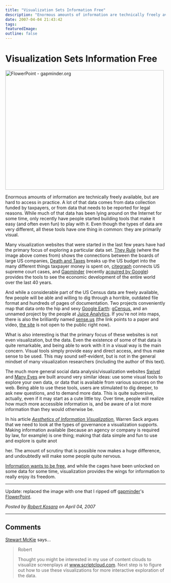 ```yaml
---
title: "Visualization Sets Information Free"
description: "Enormous amounts of information are technically freely available, but are hard to access in practice. A lot of that data comes from data collection funded by taxpayers, or from data that needs to be reported for legal reasons. While much of that data has been lying around on the Internet for some time, only recently have people started building tools that make it easy (and often even fun) to play with it. Even though the types of data are very different, all these tools have one thing in common: they are primarily visual."
date: 2007-04-04 21:43:42
tags: 
featuredImage:
outline: false
---
```


# Visualization Sets Information Free

<a href="/blog/visualization-sets-information-free.html"><img title="FlowerPoint - gapminder.org" src="http://eagereyes.org/media/attachments/flowerpoint6.gif" alt="FlowerPoint - gapminder.org" width="498" height="376" border="0" /></a>

Enormous amounts of information are technically freely available, but are hard to access in practice. A lot of that data comes from data collection funded by taxpayers, or from data that needs to be reported for legal reasons. While much of that data has been lying around on the Internet for some time, only recently have people started building tools that make it easy (and often even fun) to play with it. Even though the types of data are very different, all these tools have one thing in common: they are primarily visual.

Many visualization websites that were started in the last few years have had the primary focus of exploring a particular data set. <a href="http://theyrule.net/">They Rule</a> (where the image above comes from) shows the connections between the boards of large US companies, <a href="http://thebudgetgraph.com/">Death and Taxes</a> breaks up the US budget into the many different things taxpayer money is spent on, <a href="http://www.citegraph.com/">citegraph</a> connects US supreme court cases, and <a href="http://gapminder.org/">Gapminder</a> (recently <a href="http://tools.google.com/gapminder/">acquired by Google</a>) provides the tools to see the economic development of the entire world over the last 40 years.

And while a considerable part of the US Census data are freely available, few people will be able and willing to dig through a horrible, outdated file format and hundreds of pages of documentation. Two projects conveniently map that data onto the hip and sexy <a href="http://earth.google.com/">Google Earth</a>: <a href="http://gecensus.stanford.edu/gcensus/">gCensus</a>, and an unnamed project by the people at <a href="http://www.juiceanalytics.com/weblog/?p=119">Juice Analytics</a>. If you're not into maps, there is also the brilliantly named <a href="http://vis.berkeley.edu/papers/sense.us/">sense.us</a> (the link points to a paper and video, <a href="http://sense.us/">the site</a> is not open to the public right now).

What is also interesting is that the primary focus of these websites is not even visualization, but the data. Even the existence of some of that data is quite remarkable, and being able to work with it in a visual way is the main concern. Visual tools simply provide easy and direct access, and thus make sense to be used. This may sound self-evident, but is not in the general mindset of many visualization researchers (including the author of this text).

The much more general social data analysis/visualization websites <a href="http://www.swivel.com/">Swivel</a> and <a href="http://many-eyes.com/">Many Eyes</a> are built around very similar ideas: use some visual tools to explore your own data, or data that is available from various sources on the web. Being able to use these tools, users are stimulated to dig deeper, to ask new questions, and to demand more data. This is quite subversive, actually, even if it may start as a cute little toy. Over time, people will realize how much more accessible information is, and be aware of a lot more information than they would otherwise be.

In his article <em><a href="http://hybrid.ucsc.edu/SocialComputingLab/Publications/wsack-infoaesthetics-illustrated.doc">Aesthetics of Information Visualization</a></em>, Warren Sack argues that we need to look at the types of governance a visualization supports. Making information available (because an agency or company is required by law, for example) is one thing; making that data simple and fun to use and explore is quite anot
<script type="text/javascript" src="http://eagereyes.org/sites/all/modules/tinytinymce/tinymce/jscripts/tiny_mce/themes/advanced/langs/en.js?X"></script>
her. The amount of scrutiny that is possible now makes a huge difference, and undoubtedly will make some people quite nervous.

<a href="http://en.wikipedia.org/wiki/Information_wants_to_be_free">Information wants to be free</a>, and while the cages have been unlocked on some data for some time, visualization provides the wings for information to really enjoy its freedom.

<hr />

Update: replaced the image with one that I ripped off <a href="http://www.gapminder.org/">gapminder</a>'s <a href="http://www.gapminder.org/downloads/presentations/flowerpowerpoint-2004.html">FlowerPoint</a>.


_Posted by <a href="/about">Robert Kosara</a> on April 04, 2007_


<aside class="comments">

---
## Comments

<a href="http://www.scriptcloud.com" rel="nofollow noopener" target="_blank">Stewart McKie</a> says…
>	Robert
>	
>	Thought you might be interested in my use of content clouds to visualize screenplays at www.scriptcloud.com. Next step is to figure out how to use these visualizations for more interactive exploration of the data.

</aside>

